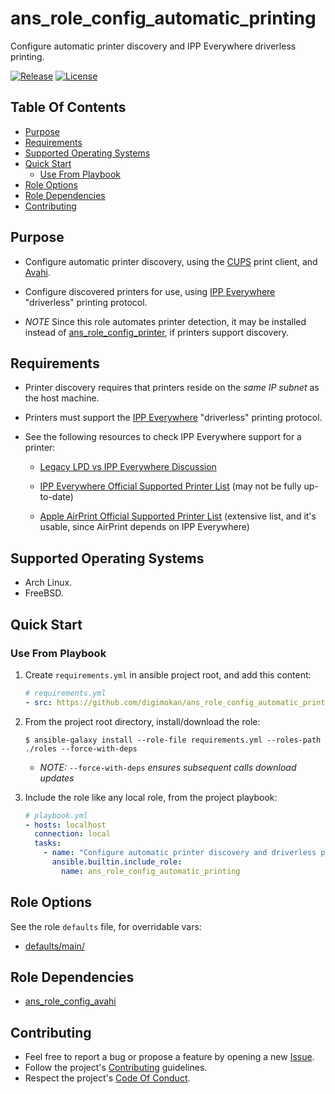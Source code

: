 # ans_role_config_automatic_printing

Configure automatic printer discovery and IPP Everywhere driverless printing.

[![Release](https://img.shields.io/github/release/digimokan/ans_role_config_automatic_printing.svg?label=release)](https://github.com/digimokan/ans_role_config_automatic_printing/releases/latest "Latest Release Notes")
[![License](https://img.shields.io/badge/license-MIT-blue.svg?label=license)](LICENSE.md "Project License")

## Table Of Contents

* [Purpose](#purpose)
* [Requirements](#requirements)
* [Supported Operating Systems](#supported-operating-systems)
* [Quick Start](#quick-start)
    * [Use From Playbook](#use-from-playbook)
* [Role Options](#role-options)
* [Role Dependencies](#role-dependencies)
* [Contributing](#contributing)

## Purpose

* Configure automatic printer discovery, using the [CUPS](https://www.cups.org/)
  print client, and [Avahi](https://avahi.org/).

* Configure discovered printers for use, using
  [IPP Everywhere](https://www.pwg.org/ipp/everywhere.html) "driverless"
  printing protocol.

* _NOTE_ Since this role automates printer detection, it may be installed
  instead of
  [ans_role_config_printer](https://github.com/digimokan/ans_role_config_printer),
  if printers support discovery.

## Requirements

* Printer discovery requires that printers reside on the _same IP subnet_ as the
  host machine.

* Printers must support the
  [IPP Everywhere](https://www.pwg.org/ipp/everywhere.html) "driverless"
  printing protocol.

* See the following resources to check IPP Everywhere support for a printer:

    * [Legacy LPD vs IPP Everywhere Discussion](https://askubuntu.com/a/1102132)

    * [IPP Everywhere Official Supported Printer List](https://www.pwg.org/printers/)
      (may not be fully up-to-date)

    * [Apple AirPrint Official Supported Printer List](https://support.apple.com/en-us/HT201311#printers)
      (extensive list, and it's usable, since AirPrint depends on IPP Everywhere)

## Supported Operating Systems

* Arch Linux.
* FreeBSD.

## Quick Start

### Use From Playbook

1. Create `requirements.yml` in ansible project root, and add this content:

   ```yaml
   # requirements.yml
   - src: https://github.com/digimokan/ans_role_config_automatic_printing
   ```

2. From the project root directory, install/download the role:

   ```shell
   $ ansible-galaxy install --role-file requirements.yml --roles-path ./roles --force-with-deps
   ```

   * _NOTE:_ `--force-with-deps` _ensures subsequent calls download updates_

3. Include the role like any local role, from the project playbook:

   ```yaml
   # playbook.yml
   - hosts: localhost
     connection: local
     tasks:
       - name: "Configure automatic printer discovery and driverless printing"
         ansible.builtin.include_role:
           name: ans_role_config_automatic_printing
   ```

## Role Options

See the role `defaults` file, for overridable vars:

  * [defaults/main/](../defaults/main/)

## Role Dependencies

* [ans_role_config_avahi](https://github.com/digimokan/ans_role_config_avahi)

## Contributing

* Feel free to report a bug or propose a feature by opening a new
  [Issue](https://github.com/digimokan/ans_role_config_automatic_printing/issues).
* Follow the project's [Contributing](CONTRIBUTING.md) guidelines.
* Respect the project's [Code Of Conduct](CODE_OF_CONDUCT.md).

